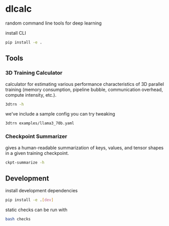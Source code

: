 # dlcalc

random command line tools for deep learning

install CLI
```bash
pip install -e .
```

## Tools
### 3D Training Calculator
calculator for estimating various performance characteristics of 3D parallel training
(memory consumption, pipeline bubble, communication overhead, compute intensity, etc.).
```bash
3dtrn -h
```

we've include a sample config you can try tweaking
```bash
3dtrn examples/llama3_70b.yaml
```

### Checkpoint Summarizer
gives a human-readable summarization of keys, values, and tensor shapes in
a given training checkpoint.
```bash
ckpt-summarize -h
```

## Development
install development dependencies
```bash
pip install -e .[dev]
```

static checks can be run with
```bash
bash checks
```